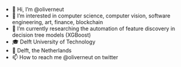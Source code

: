 - 👋 Hi, I’m @oliverneut
- 👀 I’m interested in computer science, computer vision, software engineering, art, finance, blockchain 
- 🌱 I’m currently researching the automation of feature discovery in decision tree models (XGBoost)
- 🎓 Delft University of Technology
- 📍 Delft, the Netherlands
- 📫 How to reach me @oliverneut on twitter

<!---
oliverneut/oliverneut is a ✨ special ✨ repository because its `README.md` (this file) appears on your GitHub profile.
You can click the Preview link to take a look at your changes.
--->
